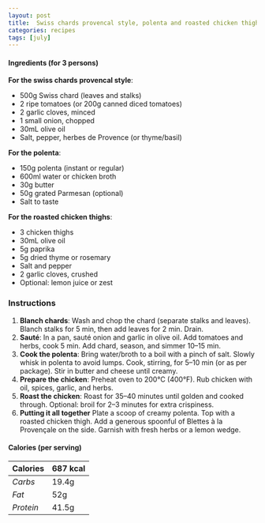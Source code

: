 ```yaml
---
layout: post
title:  Swiss chards provencal style, polenta and roasted chicken thighs
categories: recipes
tags: [july]
---
```


#### Ingredients (for 3 persons)

**For the swiss chards provencal style**:
- 500g Swiss chard (leaves and stalks)
- 2 ripe tomatoes (or 200g canned diced tomatoes)
- 2 garlic cloves, minced
- 1 small onion, chopped
- 30mL olive oil
- Salt, pepper, herbes de Provence (or thyme/basil)

**For the polenta**:
- 150g polenta (instant or regular)
- 600ml water or chicken broth
- 30g butter
- 50g grated Parmesan (optional)
- Salt to taste

**For the roasted chicken thighs**:
- 3 chicken thighs
- 30mL olive oil
- 5g paprika
- 5g dried thyme or rosemary
- Salt and pepper
- 2 garlic cloves, crushed
- Optional: lemon juice or zest

### Instructions

1. **Blanch chards**:
Wash and chop the chard (separate stalks and leaves). Blanch stalks for 5 min, then add leaves for 2 min. Drain.
2. **Sauté**:
In a pan, sauté onion and garlic in olive oil. Add tomatoes and herbs, cook 5 min. Add chard, season, and simmer 10–15 min.
3. **Cook the polenta**:
Bring water/broth to a boil with a pinch of salt. Slowly whisk in polenta to avoid lumps. Cook, stirring, for 5–10 min (or as per package). Stir in butter and cheese until creamy.
4. **Prepare the chicken**:
Preheat oven to 200°C (400°F). Rub chicken with oil, spices, garlic, and herbs.
5. **Roast the chicken**:
Roast for 35–40 minutes until golden and cooked through. Optional: broil for 2–3 minutes for extra crispiness.
6. **Putting it all together**
Plate a scoop of creamy polenta. Top with a roasted chicken thigh. Add a generous spoonful of Blettes à la Provençale on the side. Garnish with fresh herbs or a lemon wedge.

#### Calories (per serving)

| **Calories** | 687 kcal |
| ----------- | ----------- |
| *Carbs* | 19.4g |
| *Fat* | 52g |
| *Protein* | 41.5g |
